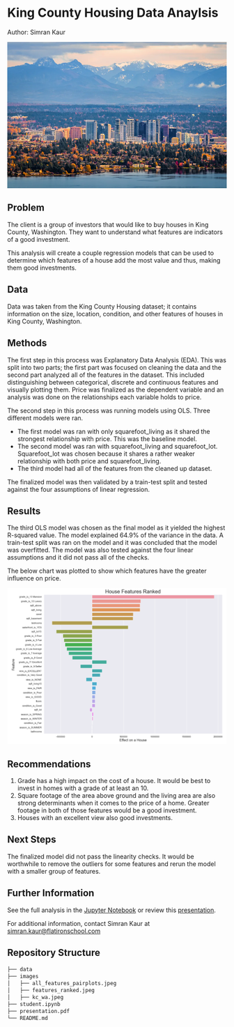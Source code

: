 # King County Housing Data Anaylsis 

Author: Simran Kaur

![title](images/kc_wa.jpeg)

## Problem

The client is a group of investors that would like to buy houses in King County, Washington. They want to understand what features are indicators of a good investment.

This analysis will create a couple regression models that can be used to determine which features of a house add the most value and thus, making them good investments.

## Data

Data was taken from the King County Housing dataset; it contains information on the size, location, condition, and other features of houses in King County, Washington. 

## Methods

The first step in this process was Explanatory Data Analysis (EDA). This was split into two parts; the first part was focused on cleaning the data and the second part analyzed all of the features in the dataset. This included distinguishing between categorical, discrete and continuous features and visually plotting them. Price was finalized as the dependent variable and an analysis was done on the relationships each variable holds to price.

The second step in this process was running models using OLS. Three different models were ran.
* The first model was ran with only squarefoot_living as it shared the strongest relationship with price. This was the baseline model.
* The second model was ran with squarefoot_living and squarefoot_lot. Squarefoot_lot was chosen because it shares a rather weaker relationship with both price and squarefoot_living. 
* The third model had all of the features from the cleaned up dataset. 

The finalized model was then validated by a train-test split and tested against the four assumptions of linear regression.

## Results

The third OLS model was chosen as the final model as it yielded the highest R-squared value. The model explained 64.9% of the variance in the data. A train-test split was ran on the model and it was concluded that the model was overfitted. The model was also tested against the four linear assumptions and it did not pass all of the checks.

The below chart was plotted to show which features have the greater influence on price.

![title](images/features_ranked.jpeg)

## Recommendations

1. Grade has a high impact on the cost of a house. It would be best to invest in homes with a grade of at least an 10. 
2. Square footage of the area above ground and the living area are also strong determinants when it comes to the price of a home. Greater footage in both of those features would be a good investment.
3. Houses with an excellent view also good investments.

## Next Steps

The finalized model did not pass the linearity checks. It would be worthwhile to remove the outliers for some features and rerun the model with a smaller group of features.

## Further Information

See the full analysis in the [Jupyter Notebook](https://github.com/simrank3/phase2-project/blob/main/student.ipynb) or review this [presentation]().

For additional information, contact Simran Kaur at simran.kaur@flatironschool.com

## Repository Structure
```
├── data
├── images
│   ├── all_features_pairplots.jpeg
│   ├── features_ranked.jpeg
│   ├── kc_wa.jpeg
├── student.ipynb
├── presentation.pdf
└── README.md